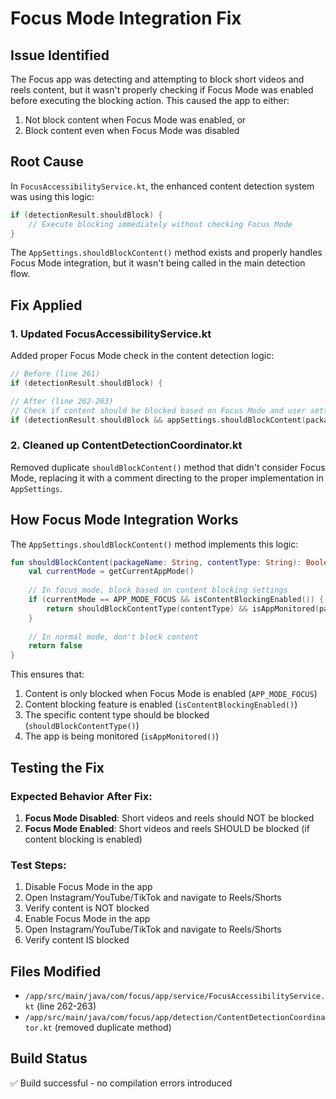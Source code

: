 # Focus Mode Integration Fix

## Issue Identified
The Focus app was detecting and attempting to block short videos and reels content, but it wasn't properly checking if Focus Mode was enabled before executing the blocking action. This caused the app to either:
1. Not block content when Focus Mode was enabled, or
2. Block content even when Focus Mode was disabled

## Root Cause
In `FocusAccessibilityService.kt`, the enhanced content detection system was using this logic:
```kotlin
if (detectionResult.shouldBlock) {
    // Execute blocking immediately without checking Focus Mode
}
```

The `AppSettings.shouldBlockContent()` method exists and properly handles Focus Mode integration, but it wasn't being called in the main detection flow.

## Fix Applied

### 1. Updated FocusAccessibilityService.kt
Added proper Focus Mode check in the content detection logic:
```kotlin
// Before (line 261)
if (detectionResult.shouldBlock) {

// After (line 262-263)
// Check if content should be blocked based on Focus Mode and user settings
if (detectionResult.shouldBlock && appSettings.shouldBlockContent(packageName, detectionResult.contentType)) {
```

### 2. Cleaned up ContentDetectionCoordinator.kt
Removed duplicate `shouldBlockContent()` method that didn't consider Focus Mode, replacing it with a comment directing to the proper implementation in `AppSettings`.

## How Focus Mode Integration Works

The `AppSettings.shouldBlockContent()` method implements this logic:
```kotlin
fun shouldBlockContent(packageName: String, contentType: String): Boolean {
    val currentMode = getCurrentAppMode()
    
    // In focus mode, block based on content blocking settings
    if (currentMode == APP_MODE_FOCUS && isContentBlockingEnabled()) {
        return shouldBlockContentType(contentType) && isAppMonitored(packageName)
    }
    
    // In normal mode, don't block content
    return false
}
```

This ensures that:
1. Content is only blocked when Focus Mode is enabled (`APP_MODE_FOCUS`)
2. Content blocking feature is enabled (`isContentBlockingEnabled()`)
3. The specific content type should be blocked (`shouldBlockContentType()`)
4. The app is being monitored (`isAppMonitored()`)

## Testing the Fix

### Expected Behavior After Fix:
1. **Focus Mode Disabled**: Short videos and reels should NOT be blocked
2. **Focus Mode Enabled**: Short videos and reels SHOULD be blocked (if content blocking is enabled)

### Test Steps:
1. Disable Focus Mode in the app
2. Open Instagram/YouTube/TikTok and navigate to Reels/Shorts
3. Verify content is NOT blocked
4. Enable Focus Mode in the app
5. Open Instagram/YouTube/TikTok and navigate to Reels/Shorts
6. Verify content IS blocked

## Files Modified
- `/app/src/main/java/com/focus/app/service/FocusAccessibilityService.kt` (line 262-263)
- `/app/src/main/java/com/focus/app/detection/ContentDetectionCoordinator.kt` (removed duplicate method)

## Build Status
✅ Build successful - no compilation errors introduced